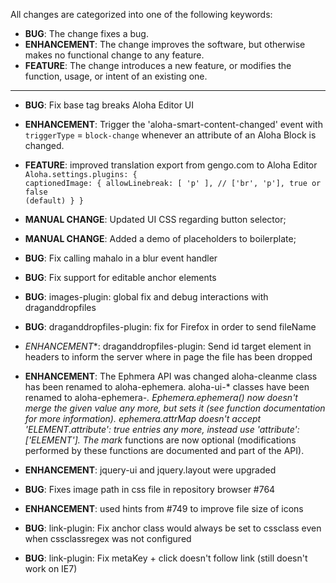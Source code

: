 All changes are categorized into one of the following keywords:

- **BUG**: The change fixes a bug.
- **ENHANCEMENT**: The change improves the software, but otherwise makes no
                   functional change to any feature.
- **FEATURE**: The change introduces a new feature, or modifies the function,
               usage, or intent of an existing one.


----


- **BUG**: Fix base tag breaks Aloha Editor UI
- **ENHANCEMENT**: Trigger the 'aloha-smart-content-changed' event with `triggerType` = `block-change` whenever an attribute of an Aloha Block is changed.
- **FEATURE**: improved translation export from gengo.com to Aloha Editor
	<code>
	Aloha.settings.plugins: {
		captionedImage: {
			allowLinebreak: [ 'p' ], // ['br', 'p'], true or false (default)
		}
	}
	</code>

- **MANUAL CHANGE**: Updated UI CSS regarding button selector;
- **MANUAL CHANGE**: Added a demo of placeholders to boilerplate;
- **BUG**: Fix calling mahalo in a blur event handler
- **BUG**: Fix support for editable anchor elements
- **BUG**: images-plugin: global fix and debug interactions with draganddropfiles
- **BUG**: draganddropfiles-plugin: fix for Firefox in order to send fileName
- *ENHANCEMENT**: draganddropfiles-plugin: Send id target element in headers to inform the server where in page the file has been dropped
- **ENHANCEMENT**: The Ephmera API was changed
	aloha-cleanme class has been renamed to aloha-ephemera.
	aloha-ui-* classes have been renamed to aloha-ephemera-*.
	Ephemera.ephemera() now doesn't merge the given value any more, but sets it (see function documentation for more information).
	ephemera.attrMap doesn't accept 'ELEMENT.attribute': true entries any more, instead use 'attribute': ['ELEMENT'].
	The mark* functions are now optional (modifications performed by these functions are documented and part of the API).
- **ENHANCEMENT**: jquery-ui and jquery.layout were upgraded
- **BUG**: Fixes image path in css file in repository browser #764
- **ENHANCEMENT**: used hints from #749 to improve file size of icons
- **BUG**: link-plugin: Fix anchor class would always be set to cssclass even when cssclassregex was not configured
- **BUG**: link-plugin: Fix metaKey + click doesn't follow link (still doesn't work on IE7)

